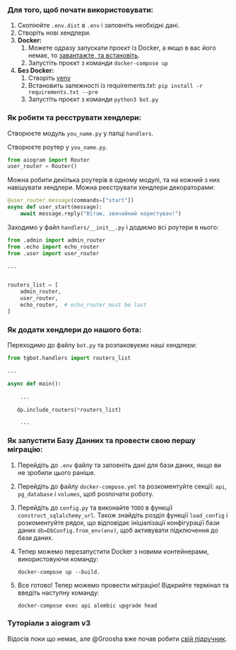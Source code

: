### Для того, щоб почати використовувати:
1. Скопіюйте `.env.dist` в `.env` і заповніть необхідні дані.
2. Створіть нові хендлери.
3. **Docker:**
   1. Можете одразу запускати проєкт із Docker, а якщо в вас його немає, то [завантажте, та встановіть](https://docs.docker.com/get-docker/).
   2. Запустіть проєкт з команди `docker-compose up`
4. **Без Docker:**
   1. Створіть [venv](https://docs.python.org/3/library/venv.html)
   2. Встановить залежності із requirements.txt: `pip install -r requirements.txt --pre`
   3. Запустіть проєкт з команди `python3 bot.py`


### Як робити та реєструвати хендлери:
Створюєте модуль `you_name.py` у папці `handlers`.

Створюєте роутер у `you_name.py`.
```python
from aiogram import Router
user_router = Router()
```
Можна робити декілька роутерів в одному модулі, та на кожний з них навішувати хендлери.
Можна реєструвати хендлери декораторами:
```python
@user_router.message(commands=["start"])
async def user_start(message):
    await message.reply("Вітаю, звичайний користувач!")
```

Заходимо у файл `handlers/__init__.py` і додаємо всі роутери в нього:
```python
from .admin import admin_router
from .echo import echo_router
from .user import user_router

...


routers_list = [
    admin_router,
    user_router,
    echo_router,  # echo_router must be last
]

```
### Як додати хендлери до нашого бота:
Переходимо до файлу  `bot.py` та розпаковуємо наші хендлери:
```python
from tgbot.handlers import routers_list

...

async def main():
   
    ...

   dp.include_routers(*routers_list)

    ...


```

### Як запустити Базу Данних та провести свою першу міграцію:
1. Перейдіть до `.env` файлу та заповніть дані для бази даних, якщо ви не зробили цього раніше.

2. Перейдіть до файлу `docker-compose.yml` та розкоментуйте секції: `api`, `pg_database` і `volumes`, щоб розпочати роботу.

3. Перейдіть до `config.py` та виконайте `TODO` в функції `construct_sqlalchemy_url`. Також знайдіть розділ функції `load_config` і розкоментуйте рядок, що відповідає ініціалізації конфігурації бази даних `db=DbConfig.from_env(env)`, щоб активувати підключення до бази даних.

4. Тепер можемо перезапустити Docker з новими контейнерами, використовуючи команду:

    `docker-compose up --build.`

5. Все готово! Тепер можемо провести міграцію!
Відкрийте термінал та введіть наступну команду:

    `docker-compose exec api alembic upgrade head`

### Туторіали з aiogram v3
Відосів поки що немає, але @Groosha вже почав робити [свій підручник](https://mastergroosha.github.io/aiogram-3-guide).
